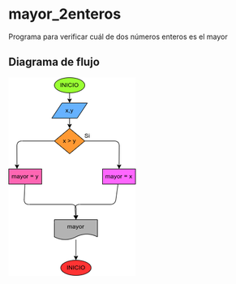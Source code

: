 # mayor_2enteros
Programa para verificar cuál de dos números enteros es el mayor

## Diagrama de flujo
![diagrama de flujo](diagrama.png "diagrama de flujo")